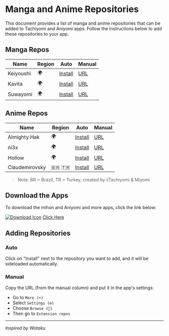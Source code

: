# Manga and Anime Repositories

This document provides a list of manga and anime repositories that can be added to Tachiyomi and Aniyomi apps. Follow the instructions below to add these repositories to your app.

## Manga Repos

| Name       | Region  | Auto                                                                                             | Manual                                                                                              |
|------------|---------|--------------------------------------------------------------------------------------------------|-----------------------------------------------------------------------------------------------------|
| Keiyoushi  | 🌍      | [Install](tachiyomi://add-repo?url=https://raw.githubusercontent.com/keiyoushi/extensions/repo/index.min.json)   | [URL](https://raw.githubusercontent.com/keiyoushi/extensions/repo/index.min.json)                  |
| Kavita     | 🌍      | [Install](tachiyomi://add-repo?url=https://raw.githubusercontent.com/Kareadita/tach-extension/repo/index.min.json)  | [URL](https://raw.githubusercontent.com/Kareadita/tach-extension/repo/index.min.json)              |
| Suwayomi   | 🌍      | [Install](tachiyomi://add-repo?url=https://raw.githubusercontent.com/Suwayomi/tachiyomi-extension/repo/index.min.json) | [URL](https://raw.githubusercontent.com/Suwayomi/tachiyomi-extension/repo/index.min.json)          |

## Anime Repos

| Name          | Region         | Auto                                                                                                 | Manual                                                                                                      |
|---------------|----------------|------------------------------------------------------------------------------------------------------|-------------------------------------------------------------------------------------------------------------|
| Almighty Hak  | 🌍             | [Install](aniyomi://add-repo?url=https://raw.githubusercontent.com/almightyhak/aniyomi-anime-repo/main/index.min.json)  | [URL](https://raw.githubusercontent.com/almightyhak/aniyomi-anime-repo/main/index.min.json)              |
| ni3x          | 🌍             | [Install](aniyomi://add-repo?url=https://raw.githubusercontent.com/ni3x/aniyomi-extensions/repo/index.min.json)        | [URL](https://raw.githubusercontent.com/ni3x/aniyomi-extensions/repo/index.min.json)                      |
| Hollow        | 🌍             | [Install](aniyomi://add-repo?url=https://codeberg.org/hollow/aniyomi-extensions-fr/media/branch/repo/index.min.json) | [URL](https://codeberg.org/hollow/aniyomi-extensions-fr/media/branch/repo/index.min.json)                |
| Claudemirovsky| 🇧🇷 🇹🇷      | [Install](aniyomi://add-repo?url=https://raw.githubusercontent.com/Claudemirovsky/cursedyomi-extensions/repo/index.min.json) | [URL](https://raw.githubusercontent.com/Claudemirovsky/cursedyomi-extensions/repo/index.min.json)         |

> Note: BR = Brazil, TR = Turkey, created by iiTachiyomi & Miyomi

## Download the Apps

To download the mihon and Aniyomi and more apps, click the link below:

[![Download Icon](https://img.icons8.com/ios-filled/50/1e90ff/download.png)](https://bio.link/iitachiyomi) [Click Here](https://bio.link/iitachiyomi)

## Adding Repositories

### Auto
Click on "Install" next to the repository you want to add, and it will be sideloaded automatically.

### Manual
Copy the URL (from the manual column) and put it in the app's settings:

- Go to `More (➡️)`
- Select `Settings (⚙️)`
- Choose `Browse (📁)`
- Then go to `Extension repos`

---

*Inspired by Wotaku*

